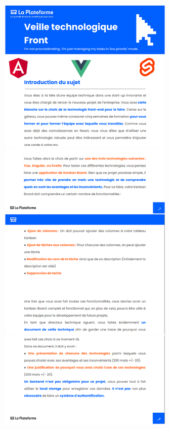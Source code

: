 ![](.md/banner.png?raw=true)
![](.md/sujet1.png?raw=true)
![](.md/sujet2.png?raw=true)
![](.md/sujet3.png?raw=true)
![](.md/sujet4.png?raw=true)